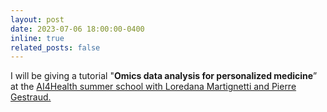 ```yaml
---
layout: post
date: 2023-07-06 18:00:00-0400
inline: true
related_posts: false
---
```


I will be giving a tutorial  "**Omics data analysis for personalized medicine**” at the <a href="https://www.ai4healthschool.org/"> AI4Health summer school with Loredana Martignetti and Pierre Gestraud.</a>
